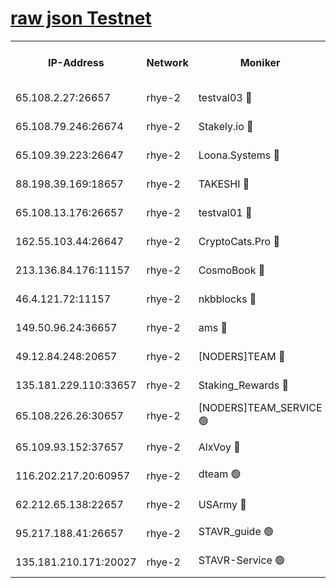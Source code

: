 
[raw json Testnet](https://rpc-check.quickt.stavr.tech/quickt/rpc-quickt-result.json)
=


<table><tr><th>IP-Address</th><th>Network</th><th>Moniker</th><th>Latest Block Height</th><th>Earliest Block Height</th><th>Catching Up</th><th>Tx Index</th><th>Voting Power</th><th>Scan Time</th></tr><tr><td>65.108.2.27:26657</td><td>rhye-2</td><td>testval03 🔴</td><td>1199929</td><td>1</td><td>False</td><td>on</td><td>11002050</td><td>2024-03-11T09:03:38.765374130UTC</td></tr><tr><td>65.108.79.246:26674</td><td>rhye-2</td><td>Stakely.io 🔴</td><td>1199929</td><td>1</td><td>False</td><td>on</td><td>10010</td><td>2024-03-11T09:03:39.076311515UTC</td></tr><tr><td>65.109.39.223:26647</td><td>rhye-2</td><td>Loona.Systems 🔴</td><td>1199930</td><td>1</td><td>False</td><td>off</td><td>86949</td><td>2024-03-11T09:03:44.006267960UTC</td></tr><tr><td>88.198.39.169:18657</td><td>rhye-2</td><td>TAKESHI 🔴</td><td>1199930</td><td>1</td><td>False</td><td>off</td><td>40542</td><td>2024-03-11T09:03:44.531860591UTC</td></tr><tr><td>65.108.13.176:26657</td><td>rhye-2</td><td>testval01 🔴</td><td>1199930</td><td>1</td><td>False</td><td>on</td><td>13082010</td><td>2024-03-11T09:03:45.434779373UTC</td></tr><tr><td>162.55.103.44:26647</td><td>rhye-2</td><td>CryptoCats.Pro 🔴</td><td>1199936</td><td>1</td><td>False</td><td>off</td><td>9999</td><td>2024-03-11T09:04:17.451394101UTC</td></tr><tr><td>213.136.84.176:11157</td><td>rhye-2</td><td>CosmoBook 🔴</td><td>1199935</td><td>65301</td><td>False</td><td>off</td><td>1520417</td><td>2024-03-11T09:04:11.029633060UTC</td></tr><tr><td>46.4.121.72:11157</td><td>rhye-2</td><td>nkbblocks 🔴</td><td>1199927</td><td>70101</td><td>False</td><td>off</td><td>81084</td><td>2024-03-11T09:03:31.718756454UTC</td></tr><tr><td>149.50.96.24:36657</td><td>rhye-2</td><td>ams 🔴</td><td>1199933</td><td>133501</td><td>False</td><td>on</td><td>10732</td><td>2024-03-11T09:04:00.608545203UTC</td></tr><tr><td>49.12.84.248:20657</td><td>rhye-2</td><td>[NODERS]TEAM 🔴</td><td>1199932</td><td>146001</td><td>False</td><td>on</td><td>59690</td><td>2024-03-11T09:03:58.211419163UTC</td></tr><tr><td>135.181.229.110:33657</td><td>rhye-2</td><td>Staking_Rewards 🔴</td><td>1199930</td><td>149101</td><td>False</td><td>on</td><td>9900</td><td>2024-03-11T09:03:44.316406302UTC</td></tr><tr><td>65.108.226.26:30657</td><td>rhye-2</td><td>[NODERS]TEAM_SERVICE 🟢</td><td>1199930</td><td>241501</td><td>False</td><td>on</td><td>0</td><td>2024-03-11T09:03:45.138144650UTC</td></tr><tr><td>65.109.93.152:37657</td><td>rhye-2</td><td>AlxVoy 🔴</td><td>1199928</td><td>315173</td><td>False</td><td>on</td><td>150351</td><td>2024-03-11T09:03:36.124970468UTC</td></tr><tr><td>116.202.217.20:60957</td><td>rhye-2</td><td>dteam 🟢</td><td>1199929</td><td>421794</td><td>False</td><td>on</td><td>0</td><td>2024-03-11T09:03:41.640521753UTC</td></tr><tr><td>62.212.65.138:22657</td><td>rhye-2</td><td>USArmy 🔴</td><td>1129000</td><td>1102501</td><td>False</td><td>on</td><td>58774</td><td>2024-03-11T09:03:38.474419944UTC</td></tr><tr><td>95.217.188.41:26657</td><td>rhye-2</td><td>STAVR_guide 🟢</td><td>1199930</td><td>1176001</td><td>False</td><td>on</td><td>0</td><td>2024-03-11T09:03:44.823526375UTC</td></tr><tr><td>135.181.210.171:20027</td><td>rhye-2</td><td>STAVR-Service 🟢</td><td>1199932</td><td>1198501</td><td>False</td><td>on</td><td>0</td><td>2024-03-11T09:03:55.950888666UTC</td></tr></table>